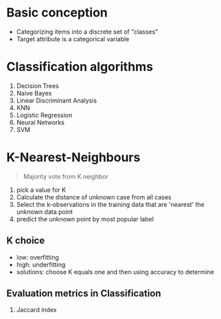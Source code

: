 # Basic conception
* Categorizing items into a discrete set of "classes"
* Target attribute is a categorical variable

# Classification algorithms
1. Decision Trees
2. Naive Bayes
3. Linear Discriminant Analysis
4. KNN
5. Logistic Regression
6. Neural Networks
7. SVM

# K-Nearest-Neighbours
> Majority vote from K neighbor
1. pick a value for K
2. Calculate the distance of unknown case from all cases
3. Select the k-observations in the training data that are 'nearest' the unknown data point
4. predict the unknown point by most popular label
## K choice
* low: overfitting
* high: underfitting
* solutions: choose K equals one and then using accuracy to determine

## Evaluation metrics in Classification
1. Jaccard index


